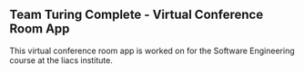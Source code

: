 ## Team Turing Complete - Virtual Conference Room App

This virtual conference room app is worked on for the Software Engineering course at the liacs institute.
